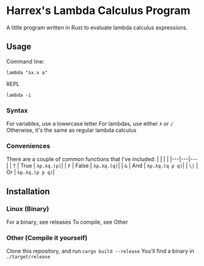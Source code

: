 # Harrex's Lambda Calculus Program
A little program written in Rust to evaluate lambda calculus expressions.

## Usage
Command line:
```
lambda "λx.x a"
```
REPL
```
lambda -i
```

### Syntax
For variables, use a lowercase letter
For lambdas, use either `λ` or `/`
Otherwise, it's the same as regular lambda calculus

### Conveniences
There are a couple of common functions that I've included:
|   |   |   |
|---|---|---|
| `T` | True  | `λp.λq.(p)`|
| `F` | False | `λp.λq.(q)`|
| `&` | And   | `λp.λq.(q p q)`|
| `\|` | Or    | `λp.λq.(p p q)`|

## Installation
### Linux (Binary)
For a binary, see releases
To compile, see Other

### Other (Compile it yourself)
Clone this repository, and run 
```cargo build --release```
You'll find a binary in `./target/release`


